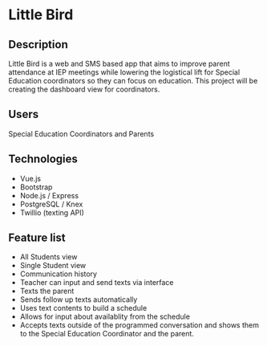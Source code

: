 # Little Bird

## Description
Little Bird is a web and SMS based app that aims to improve parent attendance at IEP meetings while lowering the logistical lift for Special Education coordinators so they can focus on education. This project will be creating the dashboard view for coordinators.  

## Users
Special Education Coordinators and Parents

## Technologies
* Vue.js
* Bootstrap
* Node.js / Express
* PostgreSQL / Knex
* Twillio (texting API)

## Feature list 
* All Students view
* Single Student view
* Communication history
* Teacher can input and send texts via interface
* Texts the parent
* Sends follow up texts automatically
* Uses text contents to build a schedule
* Allows for input about availablity from the schedule
* Accepts texts outside of the programmed conversation and shows them to the Special Education Coordinator and the parent.
